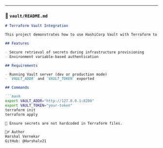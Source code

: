 ---

### 📁 `vault/README.md`

```markdown
# Terraform Vault Integration

This project demonstrates how to use HashiCorp Vault with Terraform to manage sensitive secrets.

## Features

- Secure retrieval of secrets during infrastructure provisioning
- Environment variable-based authentication

## Requirements

- Running Vault server (dev or production mode)
- `VAULT_ADDR` and `VAULT_TOKEN` exported

## Commands

```bash
export VAULT_ADDR="http://127.0.0.1:8200"
export VAULT_TOKEN="your-token"
terraform init
terraform apply

🔐 Ensure secrets are not hardcoded in Terraform files.

🙋‍♂️ Author
Harshal Vernekar
GitHub: @Harshalv21